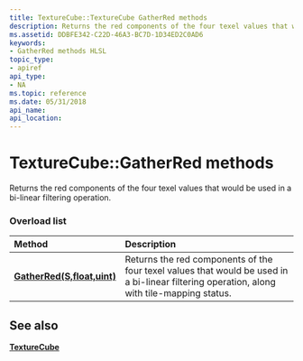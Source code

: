 ```yaml
---
title: TextureCube::TextureCube GatherRed methods
description: Returns the red components of the four texel values that would be used in a bi-linear filtering operation.
ms.assetid: DDBFE342-C22D-46A3-BC7D-1D34ED2C0AD6
keywords:
- GatherRed methods HLSL
topic_type:
- apiref
api_type:
- NA
ms.topic: reference
ms.date: 05/31/2018
api_name: 
api_location: 
---
```


# TextureCube::GatherRed methods

Returns the red components of the four texel values that would be used in a bi-linear filtering operation.

### Overload list



| Method                                                           | Description                                                                                                                                     |
|:-----------------------------------------------------------------|:------------------------------------------------------------------------------------------------------------------------------------------------|
| [**GatherRed(S,float,uint)**](tcube-gatherred-s-float-uint-.md)  | Returns the red components of the four texel values that would be used in a bi-linear filtering operation, along with tile-mapping status.<br/> |



## See also

<dl> <dt>

[**TextureCube**](texturecube.md)
</dt> </dl>

 

 





